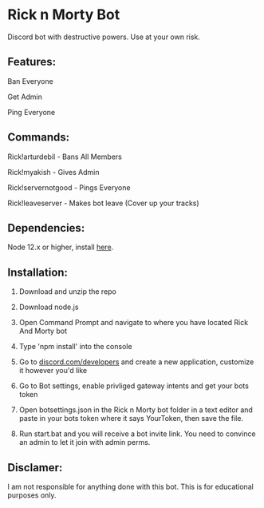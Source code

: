 # Rick n Morty Bot
Discord bot with destructive powers. Use at your own risk.

## Features:
Ban Everyone

Get Admin

Ping Everyone

## Commands:
Rick!arturdebil - Bans All Members

Rick!myakish - Gives Admin 

Rick!servernotgood - Pings Everyone

Rick!leaveserver - Makes bot leave (Cover up your tracks)

## Dependencies:
Node 12.x or higher, install [here](https://nodejs.org/en/download/).

## Installation:

1. Download and unzip the repo
 
2. Download node.js

3. Open Command Prompt and navigate to where you have located Rick And Morty bot

4. Type 'npm install' into the console

5. Go to [discord.com/developers](https://discordapp.com/developers/applications/) and create a new application, customize it however you'd like

6. Go to Bot settings, enable privliged gateway intents and get your bots token

7. Open botsettings.json in the Rick n Morty bot folder in a text editor and paste in your bots token where it says YourToken, then save the file.

8. Run start.bat and you will receive a bot invite link. You need to convince an admin to let it join with admin perms.

## Disclamer:
I am not responsible for anything done with this bot. This is for educational purposes only.



